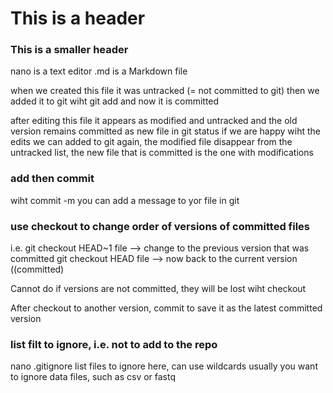 # This is a header
### This is a smaller header

nano is a text editor
.md is a Markdown file

when we created this file it was untracked (= not committed to git)
then we added it to git wiht git add and now it is committed

after editing this file it appears as modified and untracked and the old version remains committed as new file in git status
if we are happy wiht the edits we can added to git again, the modified file disappear from the untracked list,
the new file that is committed is the one with modifications

### add then commit
wiht commit -m you can add a message to yor file in git

### use checkout to change order of versions of committed files
i.e.
git checkout HEAD~1 file --> change to the previous version that was committed
git checkout HEAD file --> now back to the current version ((committed)

Cannot do if versions are not committed, they will be lost wiht checkout

After checkout to another version, commit to save it as the latest committed version

### list filt to ignore, i.e. not to add to the repo
nano .gitignore
list files to ignore here, can use wildcards
usually you want to ignore data files, such as csv or fastq
